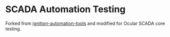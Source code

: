 # SCADA Automation Testing
Forked from [ignition-automation-tools](https://github.com/inductiveautomation/ignition-automation-tools) and modified for Ocular SCADA core testing.
